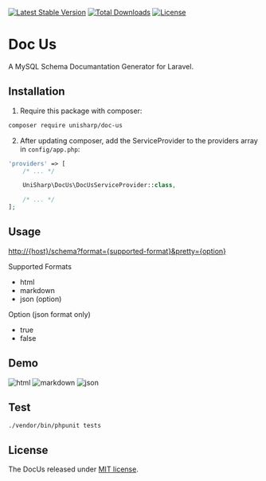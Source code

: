 [![Latest Stable Version](https://poser.pugx.org/unisharp/doc-us/v/stable)](https://packagist.org/packages/unisharp/doc-us) [![Total Downloads](https://poser.pugx.org/unisharp/doc-us/downloads)](https://packagist.org/packages/unisharp/doc-us) [![License](https://poser.pugx.org/unisharp/doc-us/license)](https://packagist.org/packages/unisharp/doc-us)

# Doc Us

A MySQL Schema Documantation Generator for Laravel.

## Installation

1. Require this package with composer:

```bash
composer require unisharp/doc-us
```

2. After updating composer, add the ServiceProvider to the providers array in `config/app.php`:

```php
'providers' => [
    /* ... */

    UniSharp\DocUs\DocUsServiceProvider::class,

    /* ... */
];
```

## Usage

<http://{host}/schema?format={supported-format}&pretty={option}>

Supported Formats

 - html
 - markdown
 - json (option)

Option (json format only)
 - true
 - false

## Demo

![html](/uploads/upload_5c164aad2c6e98ac77d2307abb05f228.png)
![markdown](/uploads/upload_60193479e7811a5e6a233a077ad8ead4.png)
![json](/uploads/upload_c2af66704d856a1a4e2aae6ea50073ba.png)

## Test

```
./vendor/bin/phpunit tests
```

## License

The DocUs released under [MIT license](https://github.com/UniSharp/doc-us/blob/master/LICENSE.md).

